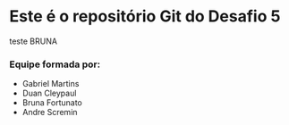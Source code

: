  # Este é o repositório Git do Desafio 5

teste BRUNA
 
 ### Equipe formada por:
  * Gabriel Martins
  * Duan Cleypaul
  * Bruna Fortunato
  * Andre Scremin
